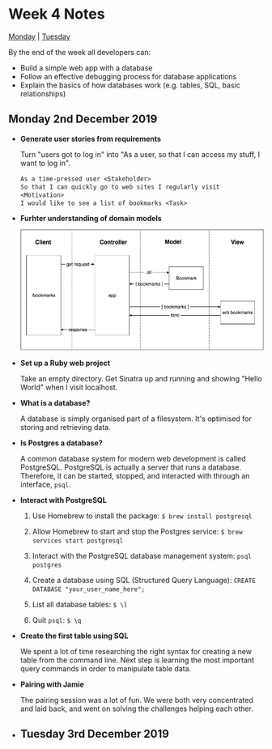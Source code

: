 # Week 4 Notes

[Monday](#monday-2nd-december-2019) | [Tuesday](#tuesday-3rd-december-2019)

By the end of the week all developers can:

- Build a simple web app with a database
- Follow an effective debugging process for database applications
- Explain the basics of how databases work (e.g. tables, SQL, basic relationships)

## Monday 2nd December 2019

- **Generate user stories from requirements**

  Turn "users got to log in" into "As a user, so that I can access my stuff, I want to log in".

  ```
  As a time-pressed user <Stakeholder>
  So that I can quickly go to web sites I regularly visit <Motivation>
  I would like to see a list of bookmarks <Task>
  ```

- **Furhter understanding of domain models**

  ![Domain Model](./img/domain_model.png)
  
- **Set up a Ruby web project**

  Take an empty directory. Get Sinatra up and running and showing "Hello World" when I visit localhost.
  
- **What is a database?**

  A database is simply organised part of a filesystem. It's optimised for storing and retrieving data.
  
- **Is Postgres a database?**

  A common database system for modern web development is called PostgreSQL. PostgreSQL is actually a server that runs a database. Therefore, it can be started, stopped, and interacted with through an interface, ```psql```.
  
- **Interact with PostgreSQL**

  1. Use Homebrew to install the package: ```$ brew install postgresql```
  
  2. Allow Homebrew to start and stop the Postgres service: ```$ brew services start postgresql```
  
  3. Interact with the PostgreSQL database management system: ```psql postgres```
  
  4. Create a database using SQL (Structured Query Language): ```CREATE DATABASE "your_user_name_here";```
  
  5. List all database tables: ```$ \l```
  
  6. Quit ```psql```: ```$ \q```

- **Create the first table using SQL**

  We spent a lot of time researching the right syntax for creating a new table from the command line. Next step is learning the most important query commands in order to manipulate table data.

- **Pairing with Jamie**

  The pairing session was a lot of fun. We were both very concentrated and laid back, and went on solving the challenges helping each other.

- ## Tuesday 3rd December 2019
